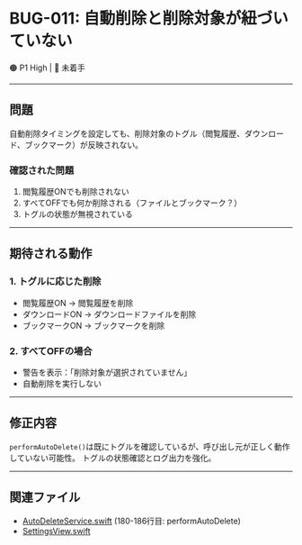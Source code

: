 # BUG-011: 自動削除と削除対象が紐づいていない

🟠 P1 High | 📝 未着手

---

## 問題

自動削除タイミングを設定しても、削除対象のトグル（閲覧履歴、ダウンロード、ブックマーク）が反映されない。

### 確認された問題
1. 閲覧履歴ONでも削除されない
2. すべてOFFでも何か削除される（ファイルとブックマーク？）
3. トグルの状態が無視されている

---

## 期待される動作

### 1. トグルに応じた削除
- 閲覧履歴ON → 閲覧履歴を削除
- ダウンロードON → ダウンロードファイルを削除
- ブックマークON → ブックマークを削除

### 2. すべてOFFの場合
- 警告を表示：「削除対象が選択されていません」
- 自動削除を実行しない

---

## 修正内容

`performAutoDelete()`は既にトグルを確認しているが、呼び出し元が正しく動作していない可能性。
トグルの状態確認とログ出力を強化。

---

## 関連ファイル

- [AutoDeleteService.swift](../../VanishBrowser/VanishBrowser/Services/AutoDeleteService.swift) (180-186行目: performAutoDelete)
- [SettingsView.swift](../../VanishBrowser/VanishBrowser/Views/SettingsView.swift)
